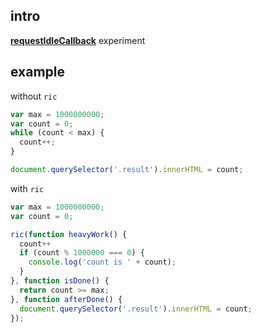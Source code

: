 ## intro

**[requestIdleCallback](https://developers.google.com/web/updates/2015/08/27/using-requestidlecallback)** experiment


## example

without `ric`

```js
var max = 1000000000;
var count = 0;
while (count < max) {
  count++;
}

document.querySelector('.result').innerHTML = count;
```

with `ric`

```js
var max = 1000000000;
var count = 0;

ric(function heavyWork() {
  count++
  if (count % 1000000 === 0) {
    console.log('count is ' + count);
  }
}, function isDone() {
  return count >= max;
}, function afterDone() {
  document.querySelector('.result').innerHTML = count;
});
```

